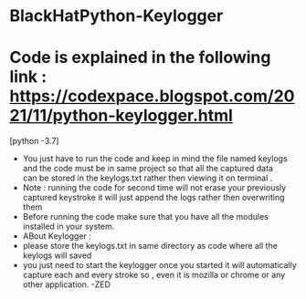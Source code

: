 # BlackHatPython-Keylogger

# Code is explained in the following link : https://codexpace.blogspot.com/2021/11/python-keylogger.html

[python -3.7]
- You just have to run the code and keep in mind the file named keylogs 
  and the code must be in same project so that all the captured data   
  can be stored in the keylogs.txt rather then viewing it on terminal .
- Note : 
        running the code for second time will not erase your previously captured keystroke 
        it will just append the logs rather then overwriting them 
- Before running the code make sure that you have all the modules installed in your system.
- ABout Keylogger :
- please store the keylogs.txt in same directory as code where all the keylogs will saved
- you just need to start the keylogger once you started it will automatically capture each and every stroke so ,
even it is mozilla or chrome or any other application.
                                                       -ZED
